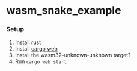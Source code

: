 # wasm_snake_example

### Setup
1. Install rust
1. Install [cargo web](https://github.com/koute/cargo-web)
1. Install the wasm32-unknown-unknown target?
1. Run `cargo web start`
